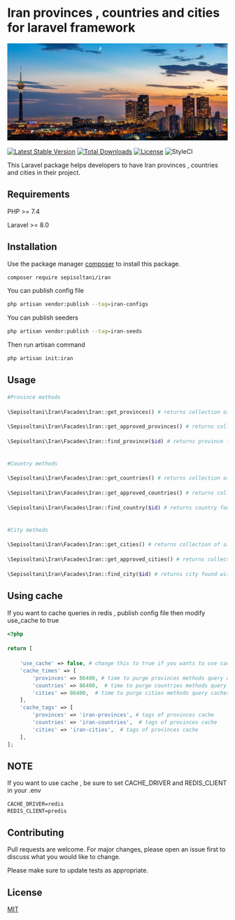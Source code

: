 # Iran provinces , countries and cities for laravel framework

![alt text](./cover.jpg "sepisoltani/iran")

[![Latest Stable Version](https://poser.pugx.org/sepisoltani/iran/v)](//packagist.org/packages/sepisoltani/iran)
[![Total Downloads](https://poser.pugx.org/sepisoltani/iran/downloads)](//packagist.org/packages/sepisoltani/iran)
[![License](https://poser.pugx.org/sepisoltani/iran/license)](//packagist.org/packages/sepisoltani/iran)
![StyleCI](https://github.styleci.io/repos/301969118/shield)

This Laravel package helps developers to have Iran provinces , countries and cities in their project.

## Requirements

PHP >= 7.4 

Laravel >= 8.0


## Installation

Use the package manager [composer](https://getcomposer.org/) to install this package.

```bash
composer require sepisoltani/iran
```

You can publish config file 

```bash
php artisan vendor:publish --tag=iran-configs
```

You can publish seeders 

```bash
php artisan vendor:publish --tag=iran-seeds
```

Then run artisan command
```bash
php artisan init:iran
```

## Usage

```php
#Province methods

\Sepisoltani\Iran\Facades\Iran::get_provinces() # returns collection of all provinces

\Sepisoltani\Iran\Facades\Iran::get_approved_provinces() # returns collection of approved provinces

\Sepisoltani\Iran\Facades\Iran::find_province($id) # returns province found with the $id 


#Country methods

\Sepisoltani\Iran\Facades\Iran::get_countries() # returns collection of all countries

\Sepisoltani\Iran\Facades\Iran::get_approved_countries() # returns collection of approved countries

\Sepisoltani\Iran\Facades\Iran::find_country($id) # returns country found with the $id 


#City methods

\Sepisoltani\Iran\Facades\Iran::get_cities() # returns collection of all cities

\Sepisoltani\Iran\Facades\Iran::get_approved_cities() # returns collection of approved cities

\Sepisoltani\Iran\Facades\Iran::find_city($id) # returns city found with the $id 

```
## Using cache
If you want to cache queries in redis , publish config file then modify use_cache to true

```php
<?php

return [

    'use_cache' => false, # change this to true if you wants to use cache
    'cache_times' => [
        'provinces' => 86400, # time to purge provinces methods query caches
        'countries' => 86400,  # time to purge countries methods query caches
        'cities' => 86400,  # time to purge cities methods query caches
    ],
    'cache_tags' => [
        'provinces' => 'iran-provinces', # tags of provinces cache
        'countries' => 'iran-countries',  # tags of provinces cache
        'cities' => 'iran-cities',  # tags of provinces cache
    ], 
];
```
## NOTE
If you want to use cache , 
be sure to set CACHE_DRIVER and REDIS_CLIENT in your .env

```
CACHE_DRIVER=redis
REDIS_CLIENT=predis
```


## Contributing
Pull requests are welcome. For major changes, please open an issue first to discuss what you would like to change.

Please make sure to update tests as appropriate.

## License
[MIT](https://choosealicense.com/licenses/mit/)
